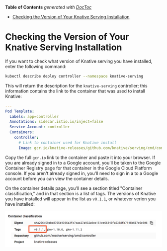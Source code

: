 <!-- START doctoc generated TOC please keep comment here to allow auto update -->
<!-- DON'T EDIT THIS SECTION, INSTEAD RE-RUN doctoc TO UPDATE -->
**Table of Contents**  *generated with [DocToc](https://github.com/thlorenz/doctoc)*

- [Checking the Version of Your Knative Serving Installation](#checking-the-version-of-your-knative-serving-installation)

<!-- END doctoc generated TOC please keep comment here to allow auto update -->

# Checking the Version of Your Knative Serving Installation

If you want to check what version of Knative serving you have installed, enter
the following command:

```bash
kubectl describe deploy controller --namespace knative-serving
```

This will return the description for the `knative-serving` controller; this
information contains the link to the container that was used to install Knative:

```yaml
---
Pod Template:
  Labels: app=controller
  Annotations: sidecar.istio.io/inject=false
  Service Account: controller
  Containers:
    controller:
      # Link to container used for Knative install
      Image: gcr.io/knative-releases/github.com/knative/serving/cmd/controller@sha256:59abc8765d4396a3fc7cac27a932a9cc151ee66343fa5338fb7146b607c6e306
```

Copy the full `gcr.io` link to the container and paste it into your browser. If
you are already signed in to a Google account, you'll be taken to the Google
Container Registry page for that container in the Google Cloud Platform console.
If you aren't already signed in, you'll need to sign in a to a Google account
before you can view the container details.

On the container details page, you'll see a section titled "Container
classification," and in that section is a list of tags. The versions of Knative
you have installed will appear in the list as `v0.1.1`, or whatever verion you
have installed:

![Shows list of tags on container details page; v0.1.1 is the Knative version and is the first tag.](../images/knative-version.png)
